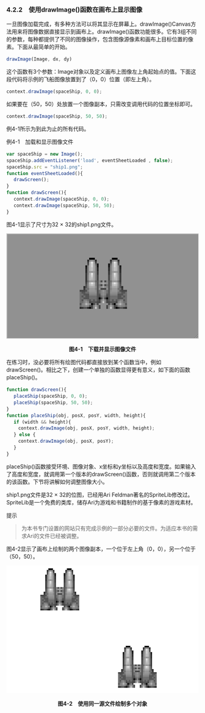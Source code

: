### 4.2.2　使用drawImage()函数在画布上显示图像

一旦图像加载完成，有多种方法可以将其显示在屏幕上。drawImage()Canvas方法用来将图像数据直接显示到画布上。drawImage()函数功能很多。它有3组不同的参数，每种都提供了不同的图像操作，包含图像源像素和画布上目标位置的像素。下面从最简单的开始。

```javascript
drawImage(Image, dx, dy)

```

这个函数有3个参数：Image对象以及定义画布上图像左上角起始点的值。下面这段代码将示例的飞船图像放置到了（0，0）位置（即左上角）。

```javascript
context.drawImage(spaceShip, 0, 0);
```

如果要在（50，50）处放置一个图像副本，只需改变调用代码的位置坐标即可。

```javascript
context.drawImage(spaceShip, 50, 50);
```

例4-1所示为到此为止的所有代码。

例4-1　加载和显示图像文件

```javascript
var spaceShip = new Image();
spaceShip.addEventListener('load', eventSheetLoaded , false);
spaceShip.src = "ship1.png";
function eventSheetLoaded(){
　 drawScreen();
}
function drawScreen(){
　 context.drawImage(spaceShip, 0, 0);
　 context.drawImage(spaceShip, 50, 50);
}
```

图4-1显示了尺寸为32 × 32的ship1.png文件。

![57.png](../images/57.png)
<center class="my_markdown"><b class="my_markdown">图4-1　下载并显示图像文件</b></center>

在练习时，没必要将所有绘图代码都直接放到某个函数当中，例如drawScreen()。相比之下，创建一个单独的函数显得更有意义，如下面的函数placeShip()。

```javascript
function drawScreen(){
　 placeShip(spaceShip, 0, 0);
　 placeShip(spaceShip, 50, 50);
}
function placeShip(obj, posX, posY, width, height){
　 if (width && height){
　　 context.drawImage(obj, posX, posY, width, height);
　 } else {
　　 context.drawImage(obj, posX, posY);
　 }
}
```

placeShip()函数接受环境、图像对象、x坐标和y坐标以及高度和宽度。如果输入了高度和宽度，就调用第一个版本的drawScreen()函数，否则就调用第二个版本的该函数。下节将讲解如何调整图像大小。

ship1.png文件是32 × 32的位图，已经用Ari Feldman著名的SpriteLib修改过。SpriteLib是一个免费的类库，储存Ari为游戏和书籍制作的基于像素的游戏素材。

提示

> 为本书专门设置的网站只有完成示例的一部分必要的文件。为适应本书的需求Ari的文件已经被调整。

图4-2显示了画布上绘制的两个图像副本，一个位于左上角（0，0），另一个位于（50，50）。

![58.png](../images/58.png)
<center class="my_markdown"><b class="my_markdown">图4-2　使用同一源文件绘制多个对象</b></center>

